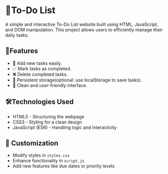 # 📌To-Do List

A simple and interactive To-Do List website built using HTML, JavaScript, and DOM manipulation. This project allows users to efficiently manage their daily tasks.

## 🚀Features
- 📝 Add new tasks easily.
- ✅ Mark tasks as completed.
- ❌ Delete completed tasks.
- 📌 Persistent storage(optional: use localStorage to save tasks).
- 🎨 Clean and user-friendly interface.

## 🛠️Technologies Used
- HTML5 - Structuring the webpage
- CSS3 - Styling for a clean design
- JavaScript (ES6) - Handling logic and interactivity

## 🎨 Customization
- Modify styles in `styles.css`
- Enhance functionality in `script.js`
- Add new features like due dates or priority levels
